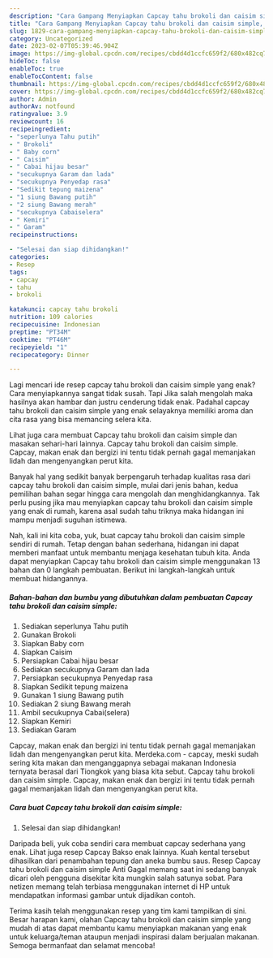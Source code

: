 ```yaml
---
description: "Cara Gampang Menyiapkan Capcay tahu brokoli dan caisim simple, Bikin Ngiler"
title: "Cara Gampang Menyiapkan Capcay tahu brokoli dan caisim simple, Bikin Ngiler"
slug: 1829-cara-gampang-menyiapkan-capcay-tahu-brokoli-dan-caisim-simple-bikin-ngiler
category: Uncategorized
date: 2023-02-07T05:39:46.904Z
image: https://img-global.cpcdn.com/recipes/cbdd4d1ccfc659f2/680x482cq70/capcay-tahu-brokoli-dan-caisim-simple-foto-resep-utama.jpg
hideToc: false
enableToc: true
enableTocContent: false
thumbnail: https://img-global.cpcdn.com/recipes/cbdd4d1ccfc659f2/680x482cq70/capcay-tahu-brokoli-dan-caisim-simple-foto-resep-utama.jpg
cover: https://img-global.cpcdn.com/recipes/cbdd4d1ccfc659f2/680x482cq70/capcay-tahu-brokoli-dan-caisim-simple-foto-resep-utama.jpg
author: Admin
authorAv: notfound
ratingvalue: 3.9
reviewcount: 16
recipeingredient:
- "seperlunya Tahu putih"
- " Brokoli"
- " Baby corn"
- " Caisim"
- " Cabai hijau besar"
- "secukupnya Garam dan lada"
- "secukupnya Penyedap rasa"
- "Sedikit tepung maizena"
- "1 siung Bawang putih"
- "2 siung Bawang merah"
- "secukupnya Cabaiselera"
- " Kemiri"
- " Garam"
recipeinstructions:

- "Selesai dan siap dihidangkan!"
categories:
- Resep
tags:
- capcay
- tahu
- brokoli

katakunci: capcay tahu brokoli 
nutrition: 109 calories
recipecuisine: Indonesian
preptime: "PT34M"
cooktime: "PT46M"
recipeyield: "1"
recipecategory: Dinner

---
```



Lagi mencari ide resep capcay tahu brokoli dan caisim simple yang enak? Cara menyiapkannya sangat tidak susah. Tapi Jika salah mengolah maka hasilnya akan hambar dan justru cenderung tidak enak. Padahal capcay tahu brokoli dan caisim simple yang enak selayaknya memiliki aroma dan cita rasa yang bisa memancing selera kita.


Lihat juga cara membuat Capcay tahu brokoli dan caisim simple dan masakan sehari-hari lainnya. Capcay tahu brokoli dan caisim simple. Capcay, makan enak dan bergizi ini tentu tidak pernah gagal memanjakan lidah dan mengenyangkan perut kita.

Banyak hal yang sedikit banyak berpengaruh terhadap kualitas rasa dari capcay tahu brokoli dan caisim simple, mulai dari jenis bahan, kedua pemilihan bahan segar hingga cara mengolah dan menghidangkannya. Tak perlu pusing jika mau menyiapkan capcay tahu brokoli dan caisim simple yang enak di rumah, karena asal sudah tahu triknya maka hidangan ini mampu menjadi suguhan istimewa.


Nah, kali ini kita coba, yuk, buat capcay tahu brokoli dan caisim simple sendiri di rumah. Tetap dengan bahan sederhana, hidangan ini dapat memberi manfaat untuk membantu menjaga kesehatan tubuh kita. Anda dapat menyiapkan Capcay tahu brokoli dan caisim simple menggunakan 13 bahan dan 0 langkah pembuatan. Berikut ini langkah-langkah untuk membuat hidangannya.

<!--inarticleads1-->

##### Bahan-bahan dan bumbu yang dibutuhkan dalam pembuatan Capcay tahu brokoli dan caisim simple:

1. Sediakan seperlunya Tahu putih
1. Gunakan  Brokoli
1. Siapkan  Baby corn
1. Siapkan  Caisim
1. Persiapkan  Cabai hijau besar
1. Sediakan secukupnya Garam dan lada
1. Persiapkan secukupnya Penyedap rasa
1. Siapkan Sedikit tepung maizena
1. Gunakan 1 siung Bawang putih
1. Sediakan 2 siung Bawang merah
1. Ambil secukupnya Cabai(selera)
1. Siapkan  Kemiri
1. Sediakan  Garam


Capcay, makan enak dan bergizi ini tentu tidak pernah gagal memanjakan lidah dan mengenyangkan perut kita. Merdeka.com - capcay, meski sudah sering kita makan dan menganggapnya sebagai makanan Indonesia ternyata berasal dari Tiongkok yang biasa kita sebut. Capcay tahu brokoli dan caisim simple. Capcay, makan enak dan bergizi ini tentu tidak pernah gagal memanjakan lidah dan mengenyangkan perut kita. 

<!--inarticleads2-->

##### Cara buat Capcay tahu brokoli dan caisim simple:


1. Selesai dan siap dihidangkan!

Daripada beli, yuk coba sendiri cara membuat capcay sederhana yang enak. Lihat juga resep Capcay Bakso enak lainnya. Kuah kental tersebut dihasilkan dari penambahan tepung dan aneka bumbu saus. Resep Capcay tahu brokoli dan caisim simple Anti Gagal memang saat ini sedang banyak dicari oleh pengguna disekitar kita mungkin salah satunya sobat. Para netizen memang telah terbiasa menggunakan internet di HP untuk mendapatkan informasi gambar untuk dijadikan contoh. 

Terima kasih telah menggunakan resep yang tim kami tampilkan di sini. Besar harapan kami, olahan Capcay tahu brokoli dan caisim simple yang mudah di atas dapat membantu kamu menyiapkan makanan yang enak untuk keluarga/teman ataupun menjadi inspirasi dalam berjualan makanan. Semoga bermanfaat dan selamat mencoba!
